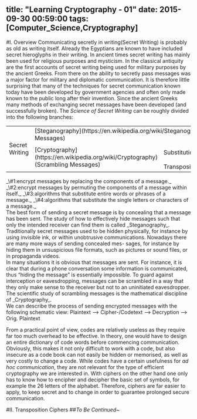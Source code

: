 title: "Learning Cryptography - 01"
date: 2015-09-30 00:59:00
tags: [Computer_Science,Cryptography]
---
#I. Overview
Communicating secretly in writing(Secret Writing) is probably as old as writing itself. Already the Egyptians are known to have included secret hieroglyphs in their writing. In ancient times secret writing has mainly been used for religious purposes and mysticism. In the classical antiquity are the first accounts of secret writing being used for military purposes by the ancient Greeks. From there on the ability to secretly pass messages was a major factor for military and diplomatic communication. It is therefore little surprising that many of the techniques for secret communication known today have been developed by government agencies and often only made known to the public long after their invention. Since the ancient Greeks many methods of exchanging secret messages have been developed (and successfully broken).
The _Science of Secret Writing_ can be roughly divided into the following branches:
<table><tr><td rowspan="4">Secret Writing</td><td colspan="3"><span class="hint" id="Steganography">[Steganography](https://en.wikipedia.org/wiki/Steganography)</span>(Hiding Messages)</td></tr><tr><td rowspan="3"><span class="hint" id="Cryptography">[Cryptography](https://en.wikipedia.org/wiki/Cryptography)</span>(Scrambling Messages)</td><td rowspan="2">Substitution_#1_</td><td>Code_#3_</td></tr><tr><td>Cipher_#4_</td></tr><tr><td colspan="2">Transposition_#2_</td></tr></table>
_\#1:encrypt messages by replacing the components of a message._
_\#2:encrypt messages by permuting the components of a message within itself._
_\#3:algorithms that substitute entire words or phrases of a message._
_\#4:algorithms that substitute the single letters or characters of a message._
<div class="toHint" target="Steganography">The best form of sending a secret message is by concealing that a message has been sent. The study of how to effectively hide messages such that only the intended receiver can find them is called _Steganography_. Traditionally secret messages used to be hidden physically, for instance by using invisible ink, or within unobtrusive communications. Nowadays there are many more ways of sending concealed mes- sages, for instance by hiding them in unsuspicious file formats, such as pictures or sound files, or in propaganda videos. </div>
<div class="toHint" target="Cryptography">In many situations it is obvious that messages are sent. For instance, it is clear that during a phone conversation some information is communicated, thus “hiding the message” is essentially impossible. To guard against interception or eavesdropping, messages can be scrambled in a way that they only make sense to the receiver but not to an uninitiated eavesdropper. The scientific study of scrambling messages is the mathematical discipline of _Cryptography_.</div>
We can describe the process of sending encrypted messages with the following schematic view:
Plaintext ——> Cipher-/Codetext ——> Decryption ——> Orig. Plaintext

From a practical point of view, codes are relatively useless as they require far too much overhead to be effective. In theory, one would have to design an entire dictionary of code words before commencing communication. Obviously, this makes it not only difficult to work with a code, but also insecure as a code book can not easily be hidden or memorised, as well as very costly to change a code. While codes have a certain usefulness for _ad hoc communication_, they are not relevant for the type of efficient cryptography we are interested in.
With ciphers on the other hand one only has to know how to encipher and decipher the basic set of symbols, for example the 26 letters of the alphabet. Therefore, ciphers are far easier to apply, to keep secret and to change in order to guarantee prolonged secure communication.

#II. Transposition Ciphers
##_To Be Continued~_




